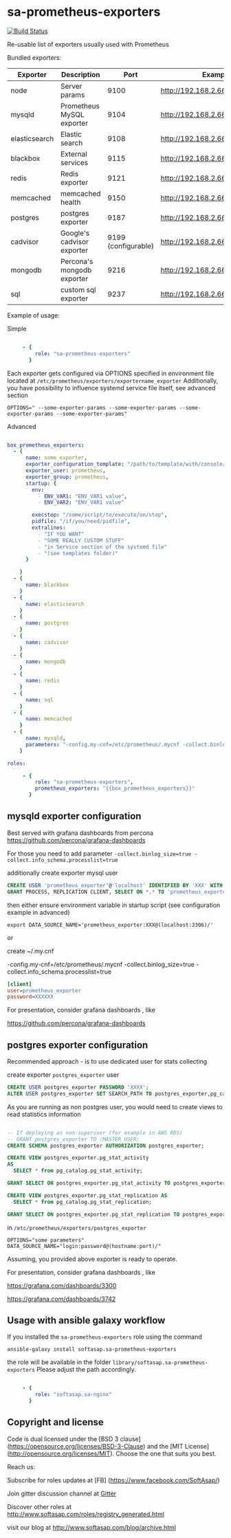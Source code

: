 sa-prometheus-exporters
=======================

[![Build Status](https://travis-ci.org/softasap/sa-prometheus-exporters.svg?branch=master)](https://travis-ci.org/softasap/sa-prometheus-exporters)

Re-usable list of exporters usually used with Prometheus

Bundled exporters:

| Exporter | Description | Port | Example | Github |
| --- | --- | --- | --- | --- |
| node | Server params | 9100 | http://192.168.2.66:9100/metrics | [prometheus/node_exporter](https://github.com/prometheus/node_exporter/) |
| mysqld | Prometheus MySQL exporter | 9104 | http://192.168.2.66:9104/metrics | [prometheus/mysqld_exporter](https://github.com/prometheus/mysqld_exporter/) |
| elasticsearch | Elastic search | 9108 | http://192.168.2.66:9108/metrics | [justwatchcom/elasticsearch_exporter](https://github.com/justwatchcom/elasticsearch_exporter/) |
| blackbox | External services | 9115 | http://192.168.2.66:9115/metrics | [prometheus/blackbox_exporter](https://github.com/prometheus/blackbox_exporter/) |
| redis | Redis exporter | 9121 | http://192.168.2.66:9121/metrics | [oliver006/redis_exporter](https://github.com/oliver006/redis_exporter/) |
| memcached | memcached health | 9150 | http://192.168.2.66:9150/metrics | [prometheus/memcached_exporter](https://github.com/prometheus/memcached_exporter/) |
| postgres | postgres exporter | 9187 | http://192.168.2.66:9187/metrics | [wrouesnel/postgres_exporter](https://github.com/wrouesnel/postgres_exporter/) |
| cadvisor | Google's cadvisor exporter | 9199 (configurable) | http://192.168.2.66:9199/metrics | [google/cadvisor](https://github.com/google/cadvisor/) |
| mongodb | Percona's mongodb exporter | 9216 | http://192.168.2.66:9216/metrics | [percona/mongodb_exporter](https://github.com/percona/mongodb_exporter/) |
| sql | custom sql exporter | 9237 | http://192.168.2.66:9237/metrics | [justwatchcom/sql_exporter](https://github.com/justwatchcom/sql_exporter) |

Example of usage:

Simple

```YAML

     - {
         role: "sa-prometheus-exporters"
       }


```

Each exporter gets configured via OPTIONS specified in environment file located at `/etc/prometheus/exporters/exportername_exporter`
Additionally, you have possibility to influence systemd service file itself, see advanced section

```shell
OPTIONS=" --some-exporter-params --some-exporter-params --some-exporter-params --some-exporter-params"

```

Advanced

```YAML

box_prometheus_exporters:
  - {
      name: some_exporter,
      exporter_configuration_template: "/path/to/template/with/console/params/for/exporter",
      exporter_user: prometheus,
      exporter_group: prometheus,
      startup: {
        env:
          - ENV_VAR1: "ENV_VAR1 value",
          - ENV_VAR2: "ENV_VAR1 value"          

        execstop: "/some/script/to/execute/on/stop",
        pidfile: "/if/you/need/pidfile",
        extralines:
          - "IF YOU WANT"
          - "SOME REALLY CUSTOM STUFF"
          - "in Service section of the systemd file"
          - "(see templates folder)"          
      }

    }
  - {
      name: blackbox
    }
  - {
      name: elasticsearch
    }
  - {
      name: postgres
    }
  - {
      name: cadvisor
    }
  - {
      name: mongodb
    }
  - {
      name: redis
    }
  - {
      name: sql
    }
  - {
      name: memcached
    }
  - {
      name: mysqld,
      parameters: "-config.my-cnf=/etc/prometheus/.mycnf -collect.binlog_size=true -collect.info_schema.processlist=true"
    }

roles:

     - {
         role: "sa-prometheus-exporters",
         prometheus_exporters: "{{box_prometheus_exporters}}"
       }


```

mysqld exporter configuration
-----------------------------

Best served with grafana dashboards from percona https://github.com/percona/grafana-dashboards

For those you need to add parameter
`-collect.binlog_size=true -collect.info_schema.processlist=true`

additionally create exporter mysql user

```sql
CREATE USER 'prometheus_exporter'@'localhost' IDENTIFIED BY 'XXX' WITH MAX_USER_CONNECTIONS 3;
GRANT PROCESS, REPLICATION CLIENT, SELECT ON *.* TO 'prometheus_exporter'@'localhost';
```

then either ensure environment variable in startup script (see configuration example in advanced)
```shell
export DATA_SOURCE_NAME='prometheus_exporter:XXX@(localhost:3306)/'
```

or

create  ~/.my.cnf

-config.my-cnf=/etc/prometheus/.mycnf -collect.binlog_size=true -collect.info_schema.processlist=true

```ini
[client]
user=prometheus_exporter
password=XXXXXX
```

For presentation, consider grafana dashboards , like

https://github.com/percona/grafana-dashboards



postgres exporter configuration
--------------------------------

Recommended approach - is to use dedicated user for stats collecting

create exporter `postgres_exporter` user

```sql
CREATE USER postgres_exporter PASSWORD 'XXXX';
ALTER USER postgres_exporter SET SEARCH_PATH TO postgres_exporter,pg_catalog;
```

As you are running as non postgres user, you would need to create views
to read statistics information

```sql

-- If deploying as non-superuser (for example in AWS RDS)
-- GRANT postgres_exporter TO :MASTER_USER;
CREATE SCHEMA postgres_exporter AUTHORIZATION postgres_exporter;

CREATE VIEW postgres_exporter.pg_stat_activity
AS
  SELECT * from pg_catalog.pg_stat_activity;

GRANT SELECT ON postgres_exporter.pg_stat_activity TO postgres_exporter;

CREATE VIEW postgres_exporter.pg_stat_replication AS
  SELECT * from pg_catalog.pg_stat_replication;

GRANT SELECT ON postgres_exporter.pg_stat_replication TO postgres_exporter;
```

in `/etc/prometheus/exporters/postgres_exporter`

```
OPTIONS="some parameters"
DATA_SOURCE_NAME="login:password@(hostname:port)/"
```

Assuming, you provided above exporter is ready to operate.

For presentation, consider grafana dashboards , like

https://grafana.com/dashboards/3300

https://grafana.com/dashboards/3742


Usage with ansible galaxy workflow
----------------------------------

If you installed the `sa-prometheus-exporters` role using the command


`
   ansible-galaxy install softasap.sa-prometheus-exporters
`

the role will be available in the folder `library/softasap.sa-prometheus-exporters`
Please adjust the path accordingly.

```YAML

     - {
         role: "softasap.sa-nginx"
       }

```




Copyright and license
---------------------

Code is dual licensed under the [BSD 3 clause] (https://opensource.org/licenses/BSD-3-Clause) and the [MIT License] (http://opensource.org/licenses/MIT). Choose the one that suits you best.

Reach us:

Subscribe for roles updates at [FB] (https://www.facebook.com/SoftAsap/)

Join gitter discussion channel at [Gitter](https://gitter.im/softasap)

Discover other roles at  http://www.softasap.com/roles/registry_generated.html

visit our blog at http://www.softasap.com/blog/archive.html
